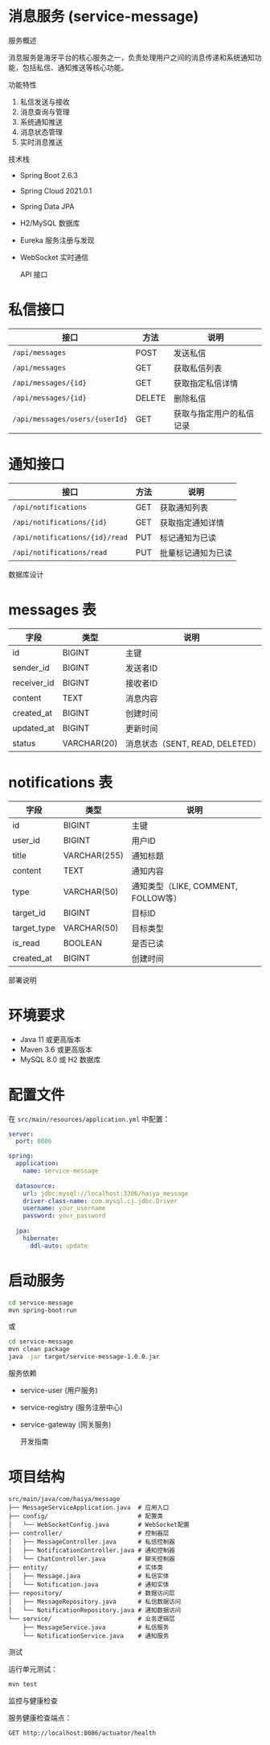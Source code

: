 # 消息服务 (service-message)

  服务概述

消息服务是海牙平台的核心服务之一，负责处理用户之间的消息传递和系统通知功能，包括私信、通知推送等核心功能。

  功能特性

1. 私信发送与接收
2. 消息查询与管理
3. 系统通知推送
4. 消息状态管理
5. 实时消息推送

  技术栈

- Spring Boot 2.6.3
- Spring Cloud 2021.0.1
- Spring Data JPA
- H2/MySQL 数据库
- Eureka 服务注册与发现
- WebSocket 实时通信

  API 接口

 # 私信接口

| 接口 | 方法 | 说明 |
|------|------|------|
| `/api/messages` | POST | 发送私信 |
| `/api/messages` | GET | 获取私信列表 |
| `/api/messages/{id}` | GET | 获取指定私信详情 |
| `/api/messages/{id}` | DELETE | 删除私信 |
| `/api/messages/users/{userId}` | GET | 获取与指定用户的私信记录 |

 # 通知接口

| 接口 | 方法 | 说明 |
|------|------|------|
| `/api/notifications` | GET | 获取通知列表 |
| `/api/notifications/{id}` | GET | 获取指定通知详情 |
| `/api/notifications/{id}/read` | PUT | 标记通知为已读 |
| `/api/notifications/read` | PUT | 批量标记通知为已读 |

  数据库设计

 # messages 表

| 字段 | 类型 | 说明 |
|------|------|------|
| id | BIGINT | 主键 |
| sender_id | BIGINT | 发送者ID |
| receiver_id | BIGINT | 接收者ID |
| content | TEXT | 消息内容 |
| created_at | BIGINT | 创建时间 |
| updated_at | BIGINT | 更新时间 |
| status | VARCHAR(20) | 消息状态（SENT, READ, DELETED） |

 # notifications 表

| 字段 | 类型 | 说明 |
|------|------|------|
| id | BIGINT | 主键 |
| user_id | BIGINT | 用户ID |
| title | VARCHAR(255) | 通知标题 |
| content | TEXT | 通知内容 |
| type | VARCHAR(50) | 通知类型（LIKE, COMMENT, FOLLOW等） |
| target_id | BIGINT | 目标ID |
| target_type | VARCHAR(50) | 目标类型 |
| is_read | BOOLEAN | 是否已读 |
| created_at | BIGINT | 创建时间 |

  部署说明

 # 环境要求

- Java 11 或更高版本
- Maven 3.6 或更高版本
- MySQL 8.0 或 H2 数据库

 # 配置文件

在 `src/main/resources/application.yml` 中配置：

```yaml
server:
  port: 8086

spring:
  application:
    name: service-message
    
  datasource:
    url: jdbc:mysql://localhost:3306/haiya_message
    driver-class-name: com.mysql.cj.jdbc.Driver
    username: your_username
    password: your_password
    
  jpa:
    hibernate:
      ddl-auto: update
```

 # 启动服务

```bash
cd service-message
mvn spring-boot:run
```

或

```bash
cd service-message
mvn clean package
java -jar target/service-message-1.0.0.jar
```

  服务依赖

- service-user (用户服务)
- service-registry (服务注册中心)
- service-gateway (网关服务)

  开发指南

 # 项目结构

```
src/main/java/com/haiya/message
├── MessageServiceApplication.java  # 应用入口
├── config/                         # 配置类
│   └── WebSocketConfig.java        # WebSocket配置
├── controller/                     # 控制器层
│   ├── MessageController.java      # 私信控制器
│   ├── NotificationController.java # 通知控制器
│   └── ChatController.java         # 聊天控制器
├── entity/                         # 实体类
│   ├── Message.java                # 私信实体
│   └── Notification.java           # 通知实体
├── repository/                     # 数据访问层
│   ├── MessageRepository.java      # 私信数据访问
│   └── NotificationRepository.java # 通知数据访问
└── service/                        # 业务逻辑层
    ├── MessageService.java         # 私信服务
    └── NotificationService.java    # 通知服务
```

  测试

运行单元测试：

```bash
mvn test
```

  监控与健康检查

服务健康检查端点：

```
GET http://localhost:8086/actuator/health